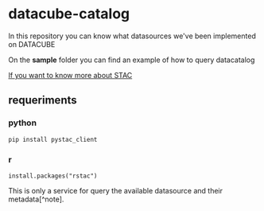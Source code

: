 # datacube-catalog

In this repository you can know what datasources we've been implemented on DATACUBE 

On the **sample** folder you can find an example of how to query datacatalog


[If you want to know more about STAC](https://stacspec.org/en/tutorials/)

## requeriments

### python

```
pip install pystac_client
```

### r

```
install.packages("rstac")
```

This is only a service for query the available datasource and their metadata[^note].
